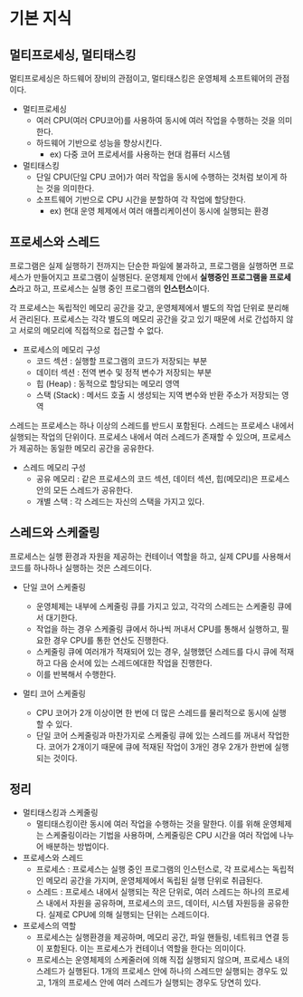 # 기본 지식

## 멀티프로세싱, 멀티태스킹
멀티프로세싱은 하드웨어 장비의 관점이고, 멀티태스킹은 운영체제 소프트웨어의 관점이다.
- 멀티프로세싱
  - 여러 CPU(여러 CPU코어)를 사용하여 동시에 여러 작업을 수행하는 것을 의미한다.
  - 하드웨어 기반으로 성능을 향상시킨다.
    - ex) 다중 코어 프로세서를 사용하는 현대 컴퓨터 시스템
- 멀티태스킹
  - 단일 CPU(단일 CPU 코어)가 여러 작업을 동시에 수행하는 것처럼 보이게 하는 것을 의미한다.
  - 소프트웨어 기반으로 CPU 시간을 분할하여 각 작업에 할당한다.
    - ex) 현대 운영 체제에서 여러 애플리케이션이 동시에 실행되는 환경


## 프로세스와 스레드
프로그램은 실제 실행하기 전까지는 단순한 파일에 불과하고, 프로그램을 실행하면 프로세스가 만들어지고 프로그램이 실행된다. 운영체제 안에서 **실행중인 프로그램을 프로세스**라고 하고, 프로세스는 실행 중인 프로그램의 **인스턴스**이다.  

각 프로세스는 독립적인 메모리 공간을 갖고, 운영체제에서 별도의 작업 단위로 분리해서 관리된다. 프로세스는 각각 별도의 메모리 공간을 갖고 있기 때문에 서로 간섭하지 않고 서로의 메모리에 직접적으로 접근할 수 없다.

- 프로세스의 메모리 구성
  - 코드 섹션 : 실행할 프로그램의 코드가 저장되는 부분
  - 데이터 섹션 : 전역 변수 및 정적 변수가 저장되는 부분
  - 힙 (Heap) : 동적으로 할당되는 메모리 영역
  - 스택 (Stack) : 메서드 호출 시 생성되는 지역 변수와 반환 주소가 저장되는 영역

스레드는 프로세스는 하나 이상의 스레드를 반드시 포함된다. 스레드는 프로세스 내에서 실행되는 작업의 단위이다. 프로세스 내에서 여러 스레드가 존재할 수 있으며, 프로세스가 제공하는 동일한 메모리 공간을 공유한다.  
- 스레드 메모리 구성
  - 공유 메모리 : 같은 프로세스의 코드 섹션, 데이터 섹션, 힙(메모리)은 프로세스 안의 모든 스레드가 공유한다.
  - 개별 스택 : 각 스레드는 자신의 스택을 가지고 있다.

## 스레드와 스케줄링
프로세스는 실행 환경과 자원을 제공하는 컨테이너 역할을 하고, 실제 CPU를 사용해서 코드를 하나하나 실행하는 것은 스레드이다.
- 단일 코어 스케줄링
  - 운영체제는 내부에 스케줄링 큐를 가지고 있고, 각각의 스레드는 스케줄링 큐에서 대기한다.
  - 작업을 하는 경우 스케줄링 큐에서 하나씩 꺼내서 CPU를 통해서 실행하고, 필요한 경우 CPU를 통한 연산도 진행한다.
  - 스케줄링 큐에 여러개가 적재되어 있는 경우, 실행했던 스레드를 다시 큐에 적재하고 다음 순서에 있는 스레드에대한 작업을 진행한다.
  - 이를 반복해서 수행한다.

- 멀티 코어 스케줄링
  - CPU 코어가 2개 이상이면 한 번에 더 많은 스레드를 물리적으로 동시에 실행 할 수 있다.
  - 단일 코어 스케줄링과 마찬가지로 스케줄링 큐에 있는 스레드를 꺼내서 작업한다. 코어가 2개이기 때문에 큐에 적재된 작업이 3개인 경우 2개가 한번에 실행되는 것이다.  

## 정리
- 멀티태스킹과 스케줄링
  - 멀티태스킹이란 동시에 여러 작업을 수행하는 것을 말한다. 이를 위해 운영체제는 스케줄링이라는 기법을 사용하며, 스케줄링은 CPU 시간을 여러 작업에 나누어 배분하는 방법이다.
- 프로세스와 스레드 
  - 프로세스 : 프로세스는 실행 중인 프로그램의 인스턴스로, 각 프로세스는 독립적인 메모리 공간을 가지며, 운영체제에서 독립된 실행 단위로 취급된다.
  - 스레드 : 프로세스 내에서 실행되는 작은 단위로, 여러 스레드는 하나의 프로세스 내에서 자원을 공유하며, 프로세스의 코드, 데이터, 시스템 자원등을 공유한다. 실제로 CPU에 의해 실행되는 단위는 스레드이다.
- 프로세스의 역할 
  - 프로세스는 실행환경을 제공하며, 메모리 공간, 파일 핸들링, 네트워크 연결 등이 포함된다. 이는 프로세스가 컨테이너 역할을 한다는 의미이다.
  - 프로세스는 운영체제의 스케줄러에 의해 직접 실행되지 않으며, 프로세스 내의 스레드가 실행된다. 1개의 프로세스 안에 하나의 스레드만 실행되는 경우도 있고, 1개의 프로세스 안에 여러 스레드가 실행되는 경우도 당연히 있다.

